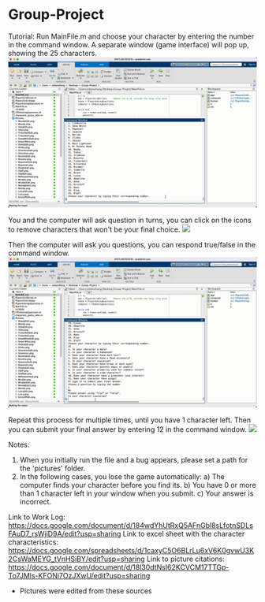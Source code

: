 # Group-Project

Tutorial:
Run MainFile.m and choose your character by entering the number in the command window.
A separate window (game interface) will pop up, showing the 25 characters.
![](gifs/demo1.gif)

You and the computer will ask question in turns, you can click on the icons to remove characters that won't be your final choice.
![](gifs/demo2.gif)

Then the computer will ask you questions, you can respond true/false in the command window.
![](gifs/demo3.gif)

Repeat this process for multiple times, until you have 1 character left.
Then you can submit your final answer by entering 12 in the command window.
![](gifs/demo4.gif)


Notes:
1. When you initially run the file and a bug appears, please set a path for the 'pictures' folder.
2. In the following cases, you lose the game automatically:
    a) The computer finds your character before you find its.
    b) You have 0 or more than 1 character left in your window when you submit.
    c) Your answer is incorrect.


Link to Work Log: https://docs.google.com/document/d/184wdYhUtRxQ5AFnGbl8sLfotnSDLsFAuD7_rsWjiD9A/edit?usp=sharing
Link to excel sheet with the character characteristics: https://docs.google.com/spreadsheets/d/1caxyC5O6BLrLu6xV6K0gvwU3K2CsWaMEYG_tVnHSiBY/edit?usp=sharing
Link to picture citations: https://docs.google.com/document/d/18l30dtNsI62KCVCM17TTGp-To7JMls-KFONi7OzJXwU/edit?usp=sharing
- Pictures were edited from these sources